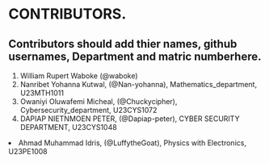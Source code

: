 # CONTRIBUTORS.
## Contributors should add thier names, github usernames, Department and matric numberhere.
<ol>
<li>William Rupert Waboke (@waboke)
<li>Nanribet Yohanna Kutwal, (@Nan-yohanna), Mathematics_department, U23MTH1011</li>
<li>Owaniyi Oluwafemi Micheal, (@Chuckycipher), Cybersecurity_department, U23CYS1072</li>
 <li>DAPIAP NIETNMOEN PETER,
(@Dapiap-peter),
  CYBER SECURITY DEPARTMENT,
  U23CYS1048</li>   
</ol>
<li>Ahmad Muhammad Idris, (@LuffytheGoat), Physics with Electronics, U23PE1008</li>
